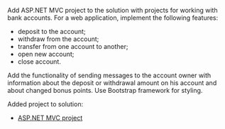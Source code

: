 Add ASP.NET MVC project to the solution with projects for working with bank accounts. For a web application, implement the following features:
- deposit to the account;
- withdraw from the account;
- transfer from one account to another;
- open new account;
- close account.

Add the functionality of sending messages to the account owner with information about the deposit or withdrawal amount on his account and about changed bonus points. Use Bootstrap framework for styling.

Added project to solution:
- [ASP.NET MVC project](MVCApp)

